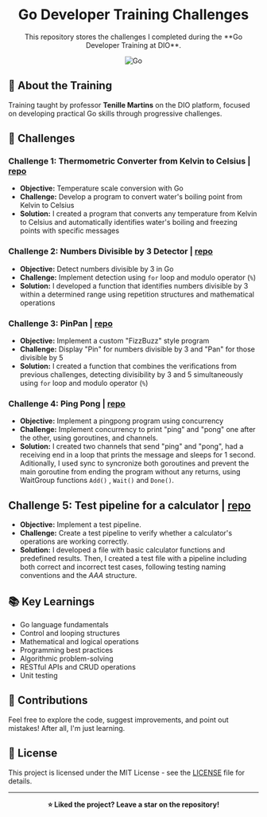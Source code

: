 <div align="center">
<h1>Go Developer Training Challenges</h1>

<p>This repository stores the challenges I completed during the **Go Developer Training at DIO**.</p>

![Go](https://img.shields.io/badge/Go-00ADD8?style=for-the-badge&logo=go&logoColor=white)
</div>

## 🎯 About the Training

Training taught by professor **Tenille Martins** on the DIO platform, focused on developing practical Go skills through progressive challenges.

## 🚀 Challenges

### Challenge 1: Thermometric Converter from Kelvin to Celsius | [repo](challenge1-temperature-converter.go)

- **Objective:** Temperature scale conversion with Go
- **Challenge:** Develop a program to convert water's boiling point from Kelvin to Celsius
- **Solution:** I created a program that converts any temperature from Kelvin to Celsius and automatically identifies water's boiling and freezing points with specific messages

### Challenge 2: Numbers Divisible by 3 Detector | [repo](challenge2-divisible-by-three.go)

- **Objective:** Detect numbers divisible by 3 in Go
- **Challenge:** Implement detection using `for` loop and modulo operator (`%`)
- **Solution:** I developed a function that identifies numbers divisible by 3 within a determined range using repetition structures and mathematical operations

### Challenge 3: PinPan | [repo](challenge3-pinpan.go)

- **Objective:** Implement a custom "FizzBuzz" style program
- **Challenge:** Display "Pin" for numbers divisible by 3 and "Pan" for those divisible by 5
- **Solution:** I created a function that combines the verifications from previous challenges, detecting divisibility by 3 and 5 simultaneously using `for` loop and modulo operator (`%`)

### Challenge 4: Ping Pong | [repo](challenge4-pingpong-concurrency.go)

- **Objective:** Implement a pingpong program using concurrency
- **Challenge:** Implement concurrency to print "ping" and "pong" one after the other, using goroutines, and channels.
- **Solution:** I created two channels that send "ping" and "pong", had a receiving end in a loop that prints the message and sleeps for 1 second. Aditionally, I used sync to syncronize both goroutines and prevent the main goroutine from ending the program without any returns, using WaitGroup functions `Add()` , `Wait()` and `Done()`.

## Challenge 5: Test pipeline for a calculator | [repo](challenge5-unit-testing)  
- **Objective:** Implement a test pipeline.  
- **Challenge:** Create a test pipeline to verify whether a calculator's operations are working correctly.  
- **Solution:** I developed a file with basic calculator functions and predefined results. Then, I created a test file with a pipeline including both correct and incorrect test cases, following testing naming conventions and the *AAA* structure.  

## 📚 Key Learnings  
- Go language fundamentals  
- Control and looping structures  
- Mathematical and logical operations  
- Programming best practices  
- Algorithmic problem-solving  
- RESTful APIs and CRUD operations  
- Unit testing  

## 🤝 Contributions

Feel free to explore the code, suggest improvements, and point out mistakes! After all, I'm just learning.


## 📄 License
This project is licensed under the MIT License - see the [LICENSE](LICENSE.txt) file for details.

---
<div align="center">
  <b>⭐ Liked the project? Leave a star on the repository!</b>
</div>
